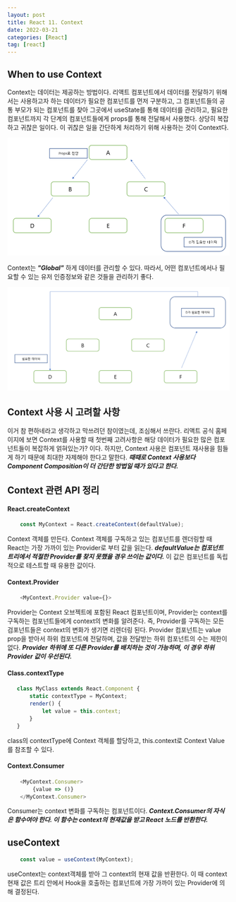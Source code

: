 ```yaml
---
layout: post
title: React 11. Context
date: 2022-03-21
categories: [React]
tag: [react]
---
```


## When to use Context 

Context는 데이터는 제공하는 방법이다. 리액트 컴포넌트에서 데이터를 전달하기 위해서는 사용하고자 하는 데이터가 필요한 컴포넌트를 먼저 구분하고, 그 컴포넌트들의 공통 부모가 되는 컴포넌트를 찾아 그곳에서 useState를 통해 데이터를 관리하고, 필요한 컴포넌트까지 각 단계의 컴포넌트들에게 props를 통해 전달해서 사용했다. 상당히 복잡하고 귀찮은 일이다. 이 귀찮은 일을 간단하게 처리하기 위해 사용하는 것이 Context다. 

![Context를 안쓰면...](../assets/img/props%20%EC%A0%84%EB%8B%AC%EB%B0%A9%EC%8B%9D.PNG)

Context는 ***"Global"*** 하게 데이터를 관리할 수 있다. 따라서, 어떤 컴포넌트에서나 필요할 수 있는 유저 인증정보와 같은 것들을 관리하기 좋다. 

![Context는 Global 관리](../assets/img/context%20%EB%B0%A9%EC%8B%9D.PNG)

## Context 사용 시 고려할 사항

이거 참 편하네라고 생각하고 막쓰려던 참이였는데, 조심해서 쓰란다. 리액트 공식 홈페이지에 보면 Context를 사용할 때 첫번째 고려사항은 
해당 데이터가 필요한 많은 컴포넌트들이 복잡하게 얽혀있는가? 이다. 하지만, Context 사용은 컴포넌트 재사용을 힘들게 하기 때문에 최대한 자제해야 한다고 말한다. ***때때로 Context 사용보다 Component Composition이 더 간단한 방법일 때가 있다고 한다.***

## Context 관련 API 정리

#### React.createContext

```javascript
    const MyContext = React.createContext(defaultValue);
```

Context 객체를 만든다. Context 객체를 구독하고 있는 컴포넌트를 렌더링할 때 React는 가장 가까이 있는 Provider로 부터 값을 읽는다. ***defaultValue는 컴포넌트 트리에서 적절한 Provider를 찾지 못했을 경우 쓰이는 값이다.*** 이 값은 컴포넌트를 독립적으로 테스트할 때 유용한 값이다. 

#### Context.Provider

```javascript
    <MyContext.Provider value={}>
```

Provider는 Context 오브젝트에 포함된 React 컴포넌트이며, Provider는 context를 구독하는 컴포넌트들에게 context의 변화를 알려준다. 즉, Provider를 구독하는 모든 검포넌트들은 context의 변화가 생기면 리렌더링 된다. 
Provider 컴포넌트는 value prop을 받아서 하위 컴포넌트에 전달하며, 값을 전달받는 하위 컴포넌트의 수는 제한이 없다. ***Provider 하위에 또 다른 Provider를 배치하는 것이 가능하며, 이 경우 하위 Provider 값이 우선된다.***

#### Class.contextType

```javascript
   class MyClass extends React.Component {
       static contextType = MyContext;
       render() {
           let value = this.context;
       }
   } 
```

class의 contextType에 Context 객체를 할당하고, this.context로 Context Value를 참조할 수 있다.

#### Context.Consumer

```javascript
    <MyContext.Consumer>
        {value => ()}
    </MyContext.Consumer>
```

Consumer는 context 변화를 구독하는 컴포넌트이다. ***Context.Consumer의 자식은 함수여야 한다. 이 함수는 context의 현재값을 받고 React 노드를 반환한다.***

## useContext

```javascript
    const value = useContext(MyContext);
```

useContext는 context객체를 받아 그 context의 현재 값을 반환한다. 이 때 context 현재 값은 트리 안에서 Hook을 호출하는 컴포넌트에 가장 가까이 있는 Provider에 의해 결정된다.